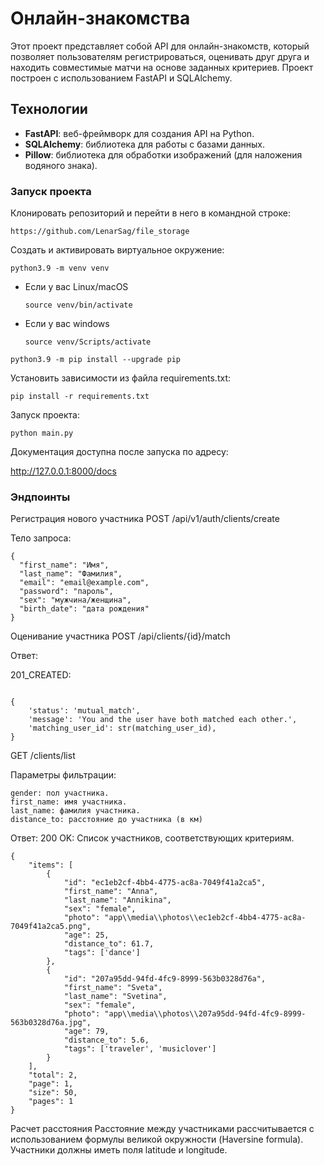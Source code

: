 # Онлайн-знакомства

Этот проект представляет собой API для онлайн-знакомств, который позволяет пользователям регистрироваться, оценивать друг друга и находить совместимые матчи на основе заданных критериев. Проект построен с использованием FastAPI и SQLAlchemy.

## Технологии

- **FastAPI**: веб-фреймворк для создания API на Python.
- **SQLAlchemy**: библиотека для работы с базами данных.
- **Pillow**: библиотека для обработки изображений (для наложения водяного знака).


### Запуск проекта

Клонировать репозиторий и перейти в него в командной строке: 
```
https://github.com/LenarSag/file_storage
```
Cоздать и активировать виртуальное окружение: 
```
python3.9 -m venv venv 
```
* Если у вас Linux/macOS 

    ```
    source venv/bin/activate
    ```
* Если у вас windows 
 
    ```
    source venv/Scripts/activate
    ```
```
python3.9 -m pip install --upgrade pip
```
Установить зависимости из файла requirements.txt:
```
pip install -r requirements.txt
```

Запуск проекта:
```
python main.py
```


Документация доступна после запуска по адресу:

http://127.0.0.1:8000/docs



### Эндпоинты
Регистрация нового участника
POST /api/v1/auth/clients/create

Тело запроса:

```
{
  "first_name": "Имя",
  "last_name": "Фамилия",
  "email": "email@example.com",
  "password": "пароль",
  "sex": "мужчина/женщина",
  "birth_date": "дата рождения"
}
```

Оценивание участника
POST /api/clients/{id}/match

Ответ:

201_CREATED:

```

{
    'status': 'mutual_match',
    'message': 'You and the user have both matched each other.',
    'matching_user_id': str(matching_user_id),
}
```

GET /clients/list

Параметры фильтрации:

```
gender: пол участника.
first_name: имя участника.
last_name: фамилия участника.
distance_to: расстояние до участника (в км)
```

Ответ:
200 OK: Список участников, соответствующих критериям.

```
{
    "items": [
        {
            "id": "ec1eb2cf-4bb4-4775-ac8a-7049f41a2ca5",
            "first_name": "Anna",
            "last_name": "Annikina",
            "sex": "female",
            "photo": "app\\media\\photos\\ec1eb2cf-4bb4-4775-ac8a-7049f41a2ca5.png",
            "age": 25,
            "distance_to": 61.7,
            "tags": ['dance']
        },
        {
            "id": "207a95dd-94fd-4fc9-8999-563b0328d76a",
            "first_name": "Sveta",
            "last_name": "Svetina",
            "sex": "female",
            "photo": "app\\media\\photos\\207a95dd-94fd-4fc9-8999-563b0328d76a.jpg",
            "age": 79,
            "distance_to": 5.6,
            "tags": ['traveler', 'musiclover']
        }
    ],
    "total": 2,
    "page": 1,
    "size": 50,
    "pages": 1
}
```

Расчет расстояния
Расстояние между участниками рассчитывается с использованием формулы великой окружности (Haversine formula). Участники должны иметь поля latitude и longitude.